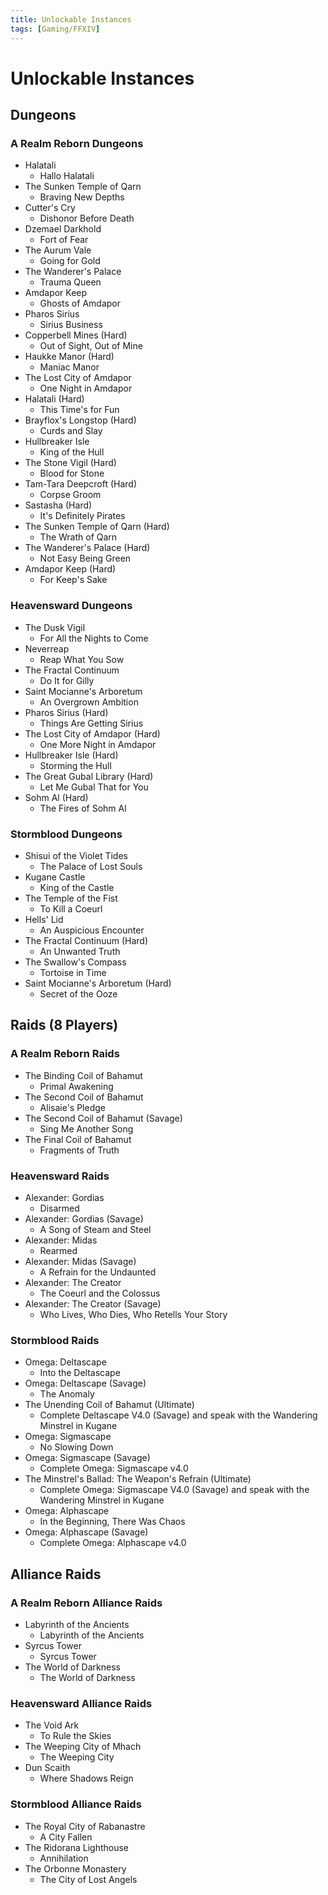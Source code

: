 ```yaml
---
title: Unlockable Instances
tags: [Gaming/FFXIV]
---
```


# Unlockable Instances

## Dungeons

### A Realm Reborn Dungeons
* Halatali
  * Hallo Halatali
* The Sunken Temple of Qarn
  * Braving New Depths
* Cutter's Cry
  * Dishonor Before Death
* Dzemael Darkhold
  * Fort of Fear
* The Aurum Vale
  * Going for Gold
* The Wanderer's Palace
  * Trauma Queen
* Amdapor Keep
  * Ghosts of Amdapor
* Pharos Sirius
  * Sirius Business
* Copperbell Mines (Hard)
  * Out of Sight, Out of Mine
* Haukke Manor (Hard)
  * Maniac Manor
* The Lost City of Amdapor
  * One Night in Amdapor
* Halatali (Hard)
  * This Time's for Fun
* Brayflox's Longstop (Hard)
  * Curds and Slay
* Hullbreaker Isle
  * King of the Hull
* The Stone Vigil (Hard)
  * Blood for Stone
* Tam-Tara Deepcroft (Hard)
  * Corpse Groom
* Sastasha (Hard)
  * It's Definitely Pirates
* The Sunken Temple of Qarn (Hard)
  * The Wrath of Qarn
* The Wanderer's Palace (Hard)
  * Not Easy Being Green
* Amdapor Keep (Hard)
  * For Keep's Sake

### Heavensward Dungeons
* The Dusk Vigil
  * For All the Nights to Come
* Neverreap
  * Reap What You Sow
* The Fractal Continuum
  * Do It for Gilly
* Saint Mocianne's Arboretum
  * An Overgrown Ambition
* Pharos Sirius (Hard)
  * Things Are Getting Sirius
* The Lost City of Amdapor (Hard)
  * One More Night in Amdapor
* Hullbreaker Isle (Hard)
  * Storming the Hull
* The Great Gubal Library (Hard)
  * Let Me Gubal That for You
* Sohm Al (Hard)
  * The Fires of Sohm Al
  
### Stormblood Dungeons
* Shisui of the Violet Tides
  * The Palace of Lost Souls
* Kugane Castle
  * King of the Castle
* The Temple of the Fist
  * To Kill a Coeurl
* Hells' Lid
  * An Auspicious Encounter
* The Fractal Continuum (Hard)
  * An Unwanted Truth
* The Swallow's Compass
  * Tortoise in Time
* Saint Mocianne's Arboretum (Hard)
  * Secret of the Ooze

## Raids (8 Players)

### A Realm Reborn Raids
* The Binding Coil of Bahamut
  * Primal Awakening
* The Second Coil of Bahamut
  * Alisaie's Pledge
* The Second Coil of Bahamut (Savage)
  * Sing Me Another Song
* The Final Coil of Bahamut
  * Fragments of Truth
  
### Heavensward Raids
* Alexander: Gordias
  * Disarmed
* Alexander: Gordias (Savage)
  * A Song of Steam and Steel
* Alexander: Midas
  * Rearmed
* Alexander: Midas (Savage)
  * A Refrain for the Undaunted
* Alexander: The Creator
  * The Coeurl and the Colossus
* Alexander: The Creator (Savage)
  * Who Lives, Who Dies, Who Retells Your Story
  
### Stormblood Raids
* Omega: Deltascape
  * Into the Deltascape
* Omega: Deltascape (Savage)
  * The Anomaly
* The Unending Coil of Bahamut (Ultimate)
  * Complete Deltascape V4.0 (Savage) and speak with the Wandering Minstrel in Kugane 
* Omega: Sigmascape
  * No Slowing Down
* Omega: Sigmascape (Savage)
  * Complete Omega: Sigmascape v4.0
* The Minstrel's Ballad: The Weapon's Refrain (Ultimate)
  *  Complete Omega: Sigmascape V4.0 (Savage) and speak with the Wandering Minstrel in Kugane 
* Omega: Alphascape
  * In the Beginning, There Was Chaos
* Omega: Alphascape (Savage)
  * Complete Omega: Alphascape v4.0
  
## Alliance Raids

### A Realm Reborn Alliance Raids
* Labyrinth of the Ancients
  * Labyrinth of the Ancients
* Syrcus Tower
  * Syrcus Tower
* The World of Darkness
  * The World of Darkness

### Heavensward Alliance Raids
* The Void Ark
  * To Rule the Skies
* The Weeping City of Mhach
  * The Weeping City
* Dun Scaith
  * Where Shadows Reign
  
### Stormblood Alliance Raids
* The Royal City of Rabanastre
  * A City Fallen
* The Ridorana Lighthouse
  * Annihilation
* The Orbonne Monastery
  * The City of Lost Angels
